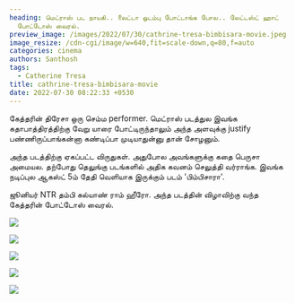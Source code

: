 ```yaml
---
heading: மெட்ராஸ் பட நாயகி.. லைட்டா ஒடம்பு போட்டாங்க போல.. லேட்டஸ்ட் ஹாட்
  போட்டோஸ் வைரல்.
preview_image: /images/2022/07/30/cathrine-tresa-bimbisara-movie.jpeg
image_resize: /cdn-cgi/image/w=640,fit=scale-down,q=80,f=auto
categories: cinema
authors: Santhosh
tags:
  - Catherine Tresa
title: cathrine-tresa-bimbisara-movie
date: 2022-07-30 08:22:33 +0530
---
```

கேத்தரின் திரேசா ஒரு செம்ம performer. மெட்ராஸ் படத்துல இவங்க கதாபாத்திரத்திற்கு வேறு யாரை போட்டிருந்தாலும் அந்த அளவுக்கு justify பண்ணிருப்பாங்கன்னா கண்டிப்பா முடியாதுன்னு தான் சோழனும்.

அந்த படத்திற்கு ஏகப்பட்ட விருதுகள். அதுபோல அவங்களுக்கு கதை பெருசா அமையல. தற்போது தெலுங்கு படங்களில் அதிக கவனம் செலுத்தி வர்ராங்க. இவங்க நடிப்புல ஆகஸ்ட் 5ம் தேதி வெளியாக இருக்கும் படம் 'பிம்பிசாரா'. 

ஜூனியர் NTR தம்பி கல்யாண் ராம் ஹீரோ. அந்த படத்தின் விழாவிற்கு வந்த கேத்தரின் போட்டோஸ் வைரல்.

![](/images/2022/07/30/cathrine-tresa-latest-5.jpeg)

![](/images/2022/07/30/cathrine-tresa-latest-4.jpeg)

![](/images/2022/07/30/cathrine-tresa-latest-3.jpeg)

![](/images/2022/07/30/cathrine-tresa-latest-2.jpeg)

![](/images/2022/07/30/cathrine-tresa-latest-1.jpeg)